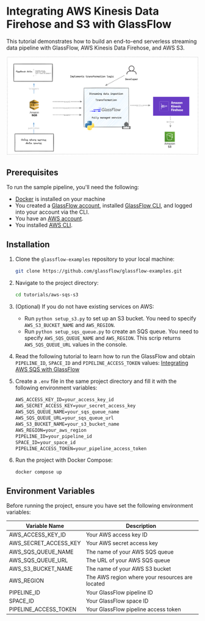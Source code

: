 # Integrating AWS Kinesis Data Firehose and S3 with GlassFlow

This tutorial demonstrates how to build an end-to-end serverless streaming data pipeline with GlassFlow, AWS Kinesis Data Firehose, and AWS S3.

![GlassFlow AWS SQS](/assets/GlassFlow%20AWS%20SQS%20Integration.png)

## Prerequisites

To run the sample pipeline, you'll need the following:

- [Docker](https://www.docker.com/get-started) is installed on your machine
- You created a [GlassFlow account](https://learn.glassflow.dev/docs/get-started/create-account#create-a-new-account), installed [GlassFlow CLI](https://learn.glassflow.dev/docs/get-started/glassflow-cli#installation), and logged into your account via the CLI.
- You have an [AWS account](https://portal.aws.amazon.com/).
- You installed [AWS CLI](https://docs.aws.amazon.com/cli/latest/userguide/getting-started-install.html).

## Installation

1. Clone the `glassflow-examples` repository to your local machine:
    
    ```bash
    git clone https://github.com/glassflow/glassflow-examples.git
    ```
2. Navigate to the project directory:
    
    ```bash
    cd tutorials/aws-sqs-s3
    ```

3. (Optional) If you do not have existing services on AWS:
    - Run `python setup_s3.py` to set up an S3 bucket. You need to specify `AWS_S3_BUCKET_NAME` and `AWS_REGION`.
    - Run `python setup_sqs_queue.py` to create an SQS queue. You need to specify `AWS_SQS_QUEUE_NAME` and `AWS_REGION`. This scrip returns `AWS_SQS_QUEUE_URL` values in the console.

4. Read the following tutorial to learn how to run the GlassFlow and obtain `PIPELINE_ID`, `SPACE_ID` and `PIPELINE_ACCESS_TOKEN` values: [Integrating AWS SQS with GlassFlow](https://learn.glassflow.dev/docs/develop/tutorials/integrating-aws-sqs-with-glassflow)

5. Create a `.env` file in the same project directory and fill it with the following environment variables:

    ```
    AWS_ACCESS_KEY_ID=your_access_key_id
    AWS_SECRET_ACCESS_KEY=your_secret_access_key
    AWS_SQS_QUEUE_NAME=your_sqs_queue_name
    AWS_SQS_QUEUE_URL=your_sqs_queue_url
    AWS_S3_BUCKET_NAME=your_s3_bucket_name
    AWS_REGION=your_aws_region
    PIPELINE_ID=your_pipeline_id
    SPACE_ID=your_space_id
    PIPELINE_ACCESS_TOKEN=your_pipeline_access_token
    ```

5. Run the project with Docker Compose:
    
    ```bash
    docker compose up
    ```

## Environment Variables

Before running the project, ensure you have set the following environment variables:

| Variable Name           | Description                              |
|-------------------------|------------------------------------------|
| AWS_ACCESS_KEY_ID       | Your AWS access key ID                   |
| AWS_SECRET_ACCESS_KEY   | Your AWS secret access key               |
| AWS_SQS_QUEUE_NAME      | The name of your AWS SQS queue           |
| AWS_SQS_QUEUE_URL       | The URL of your AWS SQS queue            |
| AWS_S3_BUCKET_NAME      | The name of your AWS S3 bucket           |
| AWS_REGION              | The AWS region where your resources are located |
| PIPELINE_ID             | Your GlassFlow pipeline ID               |
| SPACE_ID                | Your GlassFlow space ID                  |
| PIPELINE_ACCESS_TOKEN   | Your GlassFlow pipeline access token     |
